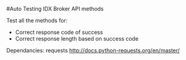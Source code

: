 #Auto Testing IDX Broker API methods

Test all the methods for:
* Correct response code of success
* Correct response length based on success code

Dependancies:
requests http://docs.python-requests.org/en/master/
